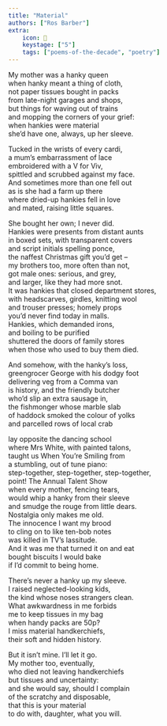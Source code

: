 ```yaml
---
title: "Material"
authors: ["Ros Barber"]
extra:
    icon: 🤧
    keystage: ["5"]
    tags: ["poems-of-the-decade", "poetry"]
---
```

My mother was a hanky queen  
when hanky meant a thing of cloth,  
not paper tissues bought in packs  
from late-night garages and shops,  
but things for waving out of trains  
and mopping the corners of your grief:  
when hankies were material  
she’d have one, always, up her sleeve.  
  
Tucked in the wrists of every cardi,  
a mum’s embarrassment of lace  
embroidered with a V for Viv,  
spittled and scrubbed against my face.  
And sometimes more than one fell out  
as is she had a farm up there  
where dried-up hankies fell in love  
and mated, raising little squares.  
  
She bought her own; I never did.  
Hankies were presents from distant aunts  
in boxed sets, with transparent covers  
and script initials spelling ponce,  
the naffest Christmas gift you’d get –  
my brothers too, more often than not,  
got male ones: serious, and grey,  
and larger, like they had more snot.  
It was hankies that closed department stores,  
with headscarves, girdles, knitting wool  
and trouser presses; homely props  
you’d never find today in malls.  
Hankies, which demanded irons,  
and boiling to be purified  
shuttered the doors of family stores  
when those who used to buy them died.  
  
And somehow, with the hanky’s loss,  
greengrocer George with his dodgy foot  
delivering veg from a Comma van  
is history, and the friendly butcher  
who’d slip an extra sausage in,  
the fishmonger whose marble slab  
of haddock smoked the colour of yolks  
and parcelled rows of local crab  
  
lay opposite the dancing school  
where Mrs White, with painted talons,  
taught us When You’re Smiling from  
a stumbling, out of tune piano:  
step-together, step-together, step-together,  
point! The Annual Talent Show  
when every mother, fencing tears,  
would whip a hanky from their sleeve  
and smudge the rouge from little dears.  
Nostalgia only makes me old.  
The innocence I want my brood  
to cling on to like ten-bob notes  
was killed in TV’s lassitude.  
And it was me that turned it on and eat  
bought biscuits I would bake  
if I’d commit to being home.  
  
There’s never a hanky up my sleeve.  
I raised neglected-looking kids,  
the kind whose noses strangers clean.  
What awkwardness in me forbids  
me to keep tissues in my bag  
when handy packs are 50p?  
I miss material handkerchiefs,  
their soft and hidden history.  
  
But it isn’t mine. I’ll let it go.  
My mother too, eventually,  
who died not leaving handkerchiefs  
but tissues and uncertainty:  
and she would say, should I complain  
of the scratchy and disposable,  
that this is your material  
to do with, daughter, what you will.  
